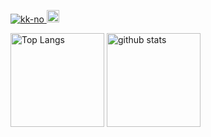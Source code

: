 <p align="left"> 
  <a href="https://github.com/kk-no/kk-no/">
    <img src="https://komarev.com/ghpvc/?username=kk-no" alt="kk-no" />
  </a>
  <a href="https://github.com/kk-no">
    <img height="20" src="https://img.shields.io/github/followers/kk-no?label=follow&logo=github&style=flat" />
  </a>
</p>

<p align="left"> 
    <img alt="Top Langs" height="150px" src="https://github-readme-stats.vercel.app/api/top-langs/?username=kk-no&layout=compact&count_private=true&show_icons=true&show_icons=true" />
  <img alt="github stats" height="150px" src="https://github-readme-stats.vercel.app/api?username=kk-no&count_private=true&show_icons=true&show_icons=true" />
</p>

